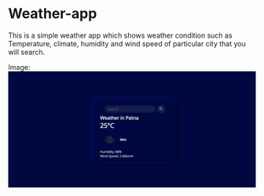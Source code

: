 # Weather-app
This is a simple weather app which shows weather condition such as Temperature, climate, humidity and wind speed of particular city that you will search.

Image:
![](img.png)


